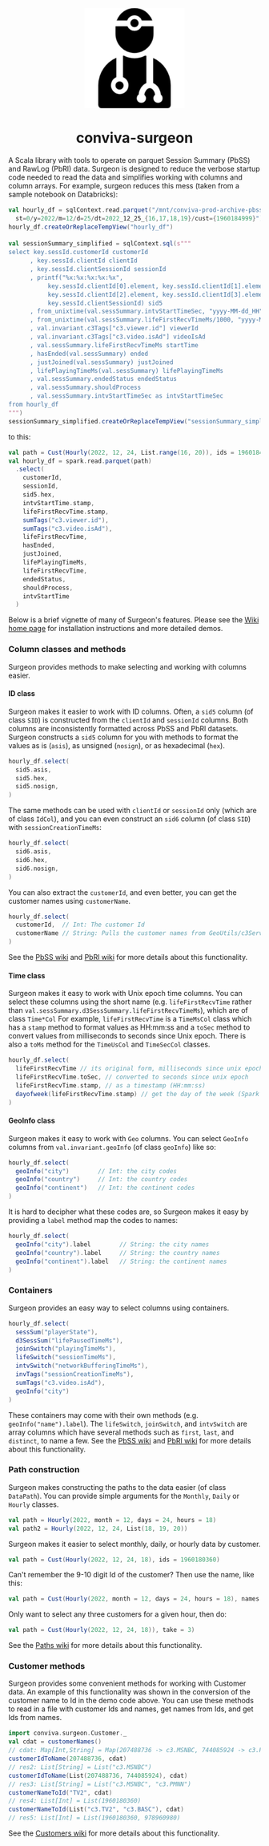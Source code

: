 <p align="center">
<img src="./media/surgeon-283.png" alt="" width="200" >
</p>

<h1 align="center"> conviva-surgeon</h1>

A Scala library with tools to operate on parquet Session Summary (PbSS) and RawLog (PbRl) data. Surgeon is designed to reduce the verbose startup code needed to read the data and simplifies working with columns and column arrays. For example, surgeon reduces this mess (taken from a sample notebook on Databricks):

```scala
val hourly_df = sqlContext.read.parquet("/mnt/conviva-prod-archive-pbss-hourly/pbss/hourly/
  st=0/y=2022/m=12/d=25/dt=2022_12_25_{16,17,18,19}/cust={1960184999}")
hourly_df.createOrReplaceTempView("hourly_df")

val sessionSummary_simplified = sqlContext.sql(s"""
select key.sessId.customerId customerId
      , key.sessId.clientId clientId
      , key.sessId.clientSessionId sessionId
      , printf("%x:%x:%x:%x:%x",
           key.sessId.clientId[0].element, key.sessId.clientId[1].element,
           key.sessId.clientId[2].element, key.sessId.clientId[3].element,
           key.sessId.clientSessionId) sid5
      , from_unixtime(val.sessSummary.intvStartTimeSec, "yyyy-MM-dd_HH") date_hr
      , from_unixtime(val.sessSummary.lifeFirstRecvTimeMs/1000, "yyyy-MM-dd HH:mm:ss") startTimeUnix
      , val.invariant.c3Tags["c3.viewer.id"] viewerId
      , val.invariant.c3Tags["c3.video.isAd"] videoIsAd
      , val.sessSummary.lifeFirstRecvTimeMs startTime 
      , hasEnded(val.sessSummary) ended
      , justJoined(val.sessSummary) justJoined
      , lifePlayingTimeMs(val.sessSummary) lifePlayingTimeMs
      , val.sessSummary.endedStatus endedStatus
      , val.sessSummary.shouldProcess
      , val.sessSummary.intvStartTimeSec as intvStartTimeSec
from hourly_df
""")
sessionSummary_simplified.createOrReplaceTempView("sessionSummary_simplified")
```

to this:

``` scala
val path = Cust(Hourly(2022, 12, 24, List.range(16, 20)), ids = 1960184999)
val hourly_df = spark.read.parquet(path)
  .select(
    customerId, 
    sessionId, 
    sid5.hex, 
    intvStartTime.stamp,
    lifeFirstRecvTime.stamp, 
    sumTags("c3.viewer.id"),
    sumTags("c3.video.isAd"),
    lifeFirstRecvTime, 
    hasEnded, 
    justJoined, 
    lifePlayingTimeMs,
    lifeFirstRecvTime, 
    endedStatus, 
    shouldProcess, 
    intvStartTime
  )
```

Below is a brief vignette of many of Surgeon's features. Please see the 
[Wiki home page](https://github.com/Conviva-Internal/conviva-surgeon/wiki/0-Installation) for installation instructions and more detailed demos. 

### Column classes and methods

Surgeon provides methods to make selecting and working with columns easier.

#### ID class

Surgeon makes it easier to work with ID columns. Often, a `sid5` column (of
class `SID`) is constructed from the `clientId` and `sessionId` columns. Both
columns are inconsistently formatted across PbSS and PbRl datasets. Surgeon
constructs a `sid5` column for you with methods to format the values as is
(`asis`), as unsigned (`nosign`), or as hexadecimal (`hex`).

```scala 
hourly_df.select(
  sid5.asis,   
  sid5.hex, 
  sid5.nosign, 
)
```

The same methods can be used with `clientId` or `sessionId` only (which are of
class `IdCol`), and you can even construct an `sid6` column (of class `SID`)
with `sessionCreationTimeMs`:

```scala 
hourly_df.select(
  sid6.asis, 
  sid6.hex, 
  sid6.nosign, 
)
```

You can also extract the `customerId`, and even better, you can get the customer names using `customerName`.

```scala 
hourly_df.select(
  customerId,  // Int: The customer Id
  customerName // String: Pulls the customer names from GeoUtils/c3ServiceConfig.xml
)
```

See the [PbSS wiki](https://github.com/Conviva-Internal/conviva-surgeon/wiki/2-PbSS-selecting-columns) and 
[PbRl wiki](https://github.com/Conviva-Internal/conviva-surgeon/wiki/3-PbRl-selecting-columns) for more details about this functionality.

#### Time class

Surgeon makes it easy to work with Unix epoch time columns. You can select
these columns using the short name (e.g. `lifeFirstRecvTime` rather than
`val.sessSummary.d3SessSummary.lifeFirstRecvTimeMs`), which are of class
`Time*Col` For example, `lifeFirstRecvTime` is a `TimeMsCol` class which has a
`stamp` method to format values as HH:mm:ss and a `toSec` method to convert
values from milliseconds to seconds since Unix epoch. There is also a `toMs`
method for the `TimeUsCol` and `TimeSecCol` classes. 

```scala 
hourly_df.select(
  lifeFirstRecvTime // its original form, milliseconds since unix epoch
  lifeFirstRecvTime.toSec, // converted to seconds since unix epoch
  lifeFirstRecvTime.stamp, // as a timestamp (HH:mm:ss)
  dayofweek(lifeFirstRecvTime.stamp) // get the day of the week (Spark method)
)
```

#### GeoInfo class 

Surgeon makes it easy to work with `Geo` columns. You can select `GeoInfo`
columns from `val.invariant.geoInfo` (of class `geoInfo`) like so:

```scala 
hourly_df.select(
  geoInfo("city")        // Int: the city codes
  geoInfo("country")     // Int: the country codes
  geoInfo("continent")   // Int: the continent codes
)
```

It is hard to decipher what these codes are, so Surgeon makes it easy by
providing a `label` method map the codes to names: 


```scala 
hourly_df.select(
  geoInfo("city").label        // String: the city names
  geoInfo("country").label     // String: the country names
  geoInfo("continent").label   // String: the continent names
)
```

### Containers

Surgeon provides an easy way to select columns using containers. 

```scala
hourly_df.select(
  sessSum("playerState"), 
  d3SessSum("lifePausedTimeMs"),
  joinSwitch("playingTimeMs"),
  lifeSwitch("sessionTimeMs"),
  intvSwitch("networkBufferingTimeMs"), 
  invTags("sessionCreationTimeMs"), 
  sumTags("c3.video.isAd"), 
  geoInfo("city")
)
```

These containers may come with their own methods (e.g.
`geoInfo("name").label`). The `lifeSwitch`, `joinSwitch`, and `intvSwitch` are
array columns which have several methods such as `first`, `last`, and
`distinct`, to name a few. See the 
[PbSS wiki](https://github.com/Conviva-Internal/conviva-surgeon/wiki/2-PbSS-selecting-columns)
and 
[PbRl wiki](https://github.com/Conviva-Internal/conviva-surgeon/wiki/3-PbRl-selecting-columns)
for more details about this functionality.


### Path construction

Surgeon makes constructing the paths to the data easier (of class `DataPath`). You can provide simple
arguments for the `Monthly`, `Daily` or `Hourly` classes. 

```scala 
val path = Hourly(2022, month = 12, days = 24, hours = 18)
val path2 = Hourly(2022, 12, 24, List(18, 19, 20))
```

Surgeon makes it easier to select monthly, daily, or hourly data by customer.

```scala 
val path = Cust(Hourly(2022, 12, 24, 18), ids = 1960180360)
```

Can't remember the 9-10 digit Id of the customer? Then use the name, like this:

```scala 
val path = Cust(Hourly(2022, month = 12, days = 24, hours = 18), names = "c3.CBSCom")
```

Only want to select any three customers for a given hour, then do:

```scala 
val path = Cust(Hourly(2022, 12, 24, 18)), take = 3)
```

See the [Paths wiki](https://github.com/Conviva-Internal/conviva-surgeon/wiki/1-Paths-to-datasets) for more details about this functionality.


### Customer methods

Surgeon provides some convenient methods for working with Customer data. An
example of this functionality was shown in the conversion of the customer name
to Id in the demo code above. You can use these methods to read in a file with
customer Ids and names, get names from Ids, and get Ids from names. 

```scala  
import conviva.surgeon.Customer._
val cdat = customerNames()
// cdat: Map[Int,String] = Map(207488736 -> c3.MSNBC, 744085924 -> c3.PMNN, 1960180360 -> c3.TV2, 978960980 -> c3.BASC)
customerIdToName(207488736, cdat)
// res2: List[String] = List("c3.MSNBC")
customerIdToName(List(207488736, 744085924), cdat)
// res3: List[String] = List("c3.MSNBC", "c3.PMNN")
customerNameToId("TV2", cdat)
// res4: List[Int] = List(1960180360)
customerNameToId(List("c3.TV2", "c3.BASC"), cdat)
// res5: List[Int] = List(1960180360, 978960980)
```

See the [Customers wiki](https://github.com/Conviva-Internal/conviva-surgeon/wiki/4-Customer-methods) for more details about this functionality.



<!-- Please see the wiki page for descriptions of surgeon's features. --> 

